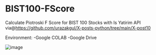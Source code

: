 # BIST100-FScore
Calculate Piotroski F Score for BIST 100 Stocks with Is Yatirim API
via@https://github.com/urazakgul/X-posts-python/tree/main/X-post10

Environment:
-Google COLAB
-Google Drive

![image](https://github.com/fbayram/BIST100-FScore/assets/25521415/67b930b8-9017-4a8e-8cd5-6a91a8542e83)

